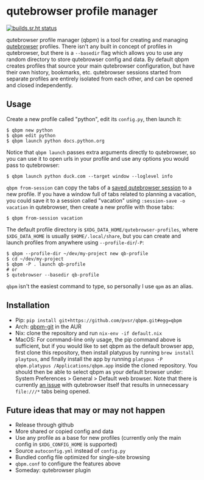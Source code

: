 # qutebrowser profile manager

[![builds.sr.ht status](https://builds.sr.ht/~pvsr/qpm.svg)](https://builds.sr.ht/~pvsr/qpm?)

qutebrowser profile manager (qbpm) is a tool for creating and managing
[qutebrowser](https://github.com/qutebrowser/qutebrowser) profiles. There isn't
any built in concept of profiles in qutebrowser, but there is a `--basedir`
flag which allows you to use any random directory to store qutebrowser config
and data. By default qbpm creates profiles that source your main qutebrowser
configuration, but have their own history, bookmarks, etc. qutebrowser sessions
started from separate profiles are entirely isolated from each other, and can be
opened and closed independently.

## Usage
Create a new profile called "python", edit its `config.py`, then launch it:
```
$ qbpm new python
$ qbpm edit python
$ qbpm launch python docs.python.org
```

Notice that `qbpm launch` passes extra arguments directly to qutebrowser, so you
can use it to open urls in your profile and use any options you would pass to
qutebrowser:
```
$ qbpm launch python duck.com --target window --loglevel info
```

`qbpm from-session` can copy the tabs of a [saved qutebrowser
session](https://qutebrowser.org/doc/help/commands.html#session-save) to a new
profile. If you have a window full of tabs related to planning a vacation, you
could save it to a session called "vacation" using `:session-save -o vacation`
in qutebrowser, then create a new profile with those tabs:
```
$ qbpm from-session vacation
```

The default profile directory is `$XDG_DATA_HOME/qutebrowser-profiles`, where
`$XDG_DATA_HOME` is usually `$HOME/.local/share`, but you can create and launch
profiles from anywhere using `--profile-dir`/`-P`:
```
$ qbpm --profile-dir ~/dev/my-project new qb-profile
$ cd ~/dev/my-project
$ qbpm -P . launch qb-profile
# or
$ qutebrowser --basedir qb-profile
```

`qbpm` isn't the easiest command to type, so personally I use `qpm` as an alias.

## Installation
 - Pip: `pip install git+https://github.com/pvsr/qbpm.git#egg=qbpm`
 - Arch: [qbpm-git](https://aur.archlinux.org/packages/qbpm-git) in the AUR
 - Nix: clone the repository and run `nix-env -if default.nix`
 - MacOS: For command-line only usage, the pip command above is sufficient, but
   if you would like to set qbpm as the default browser app, first clone this
   repository, then install platypus by running `brew install playtpus`, and
   finally install the app by running `platypus -P qbpm.platypus
   /Applications/qbpm.app` inside the cloned repository. You should then be
   able to select qbpm as your default browser under: System Preferences
   \> General > Default web browser. Note that there is currently [an
   issue](https://github.com/qutebrowser/qutebrowser/issues/3719) with
   qutebrowser itself that results in unnecessary `file:///*` tabs being
   opened.

## Future ideas that may or may not happen
- Release through github
- More shared or copied config and data
- Use any profile as a base for new profiles (currently only the main config in
  `$XDG_CONFIG_HOME` is supported)
- Source `autoconfig.yml` instead of `config.py`
- Bundled config file optimized for single-site browsing
- `qbpm.conf` to configure the features above
- Someday: qutebrowser plugin
